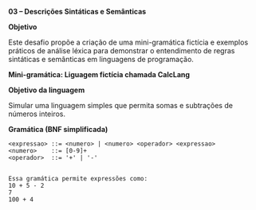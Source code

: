 **03 – Descrições Sintáticas e Semânticas**

**Objetivo**

Este desafio propõe a criação de uma mini-gramática fictícia e exemplos práticos de análise léxica para demonstrar o entendimento de regras sintáticas e semânticas em linguagens de programação.


**Mini-gramática: Liguagem fictícia chamada **CalcLang****

**Objetivo da linguagem**

Simular uma linguagem simples que permita somas e subtrações de números inteiros.


**Gramática (BNF simplificada)**

```bnf
<expressao> ::= <numero> | <numero> <operador> <expressao>
<numero>    ::= [0-9]+
<operador>  ::= '+' | '-'


Essa gramática permite expressões como:
10 + 5 - 2
7
100 + 4
